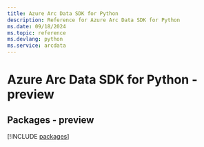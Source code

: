 ```yaml
---
title: Azure Arc Data SDK for Python
description: Reference for Azure Arc Data SDK for Python
ms.date: 09/18/2024
ms.topic: reference
ms.devlang: python
ms.service: arcdata
---
```

# Azure Arc Data SDK for Python - preview
## Packages - preview
[!INCLUDE [packages](arc-data-index.md)]